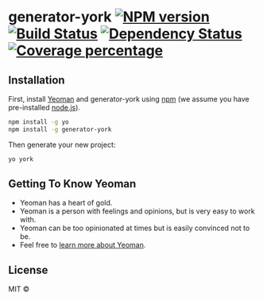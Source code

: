 # generator-york [![NPM version][npm-image]][npm-url] [![Build Status][travis-image]][travis-url] [![Dependency Status][daviddm-image]][daviddm-url] [![Coverage percentage][coveralls-image]][coveralls-url]
> 

## Installation

First, install [Yeoman](http://yeoman.io) and generator-york using [npm](https://www.npmjs.com/) (we assume you have pre-installed [node.js](https://nodejs.org/)).

```bash
npm install -g yo
npm install -g generator-york
```

Then generate your new project:

```bash
yo york
```

## Getting To Know Yeoman

 * Yeoman has a heart of gold.
 * Yeoman is a person with feelings and opinions, but is very easy to work with.
 * Yeoman can be too opinionated at times but is easily convinced not to be.
 * Feel free to [learn more about Yeoman](http://yeoman.io/).

## License

MIT © []()


[npm-image]: https://badge.fury.io/js/generator-york.svg
[npm-url]: https://npmjs.org/package/generator-york
[travis-image]: https://travis-ci.com/yorkwongyuan/generator-york.svg?branch=master
[travis-url]: https://travis-ci.com/yorkwongyuan/generator-york
[daviddm-image]: https://david-dm.org/yorkwongyuan/generator-york.svg?theme=shields.io
[daviddm-url]: https://david-dm.org/yorkwongyuan/generator-york
[coveralls-image]: https://coveralls.io/repos/yorkwongyuan/generator-york/badge.svg
[coveralls-url]: https://coveralls.io/r/yorkwongyuan/generator-york
